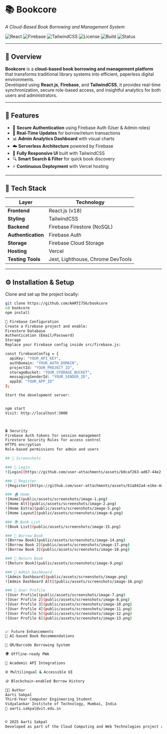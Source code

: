 # 📚 Bookcore  
_A Cloud-Based Book Borrowing and Management System_

![React](https://img.shields.io/badge/Frontend-React.js-61DAFB?logo=react)
![Firebase](https://img.shields.io/badge/Backend-Firebase-FFCA28?logo=firebase)
![TailwindCSS](https://img.shields.io/badge/UI-TailwindCSS-38B2AC?logo=tailwind-css)
![License](https://img.shields.io/badge/License-MIT-green)
![Build](https://img.shields.io/badge/Build-Passing-brightgreen)
![Status](https://img.shields.io/badge/Status-Active-blue)

---

## 🧠 Overview

**Bookcore** is a **cloud-based book borrowing and management platform** that transforms traditional library systems into efficient, paperless digital environments.  
Developed using **React.js**, **Firebase**, and **TailwindCSS**, it provides real-time synchronization, secure role-based access, and insightful analytics for both users and administrators.

---

## 🚀 Features

- 🔐 **Secure Authentication** using Firebase Auth (User & Admin roles)  
- 🔄 **Real-Time Updates** for borrow/return transactions  
- 📊 **Admin Analytics Dashboard** with visual charts  
- ☁️ **Serverless Architecture** powered by Firebase  
- 📱 **Fully Responsive UI** built with TailwindCSS  
- 🔍 **Smart Search & Filter** for quick book discovery  
- ⚡ **Continuous Deployment** with Vercel hosting  

---

## 🧩 Tech Stack

| Layer | Technology |
|-------|-------------|
| **Frontend** | React.js (v18) |
| **Styling** | TailwindCSS |
| **Backend** | Firebase Firestore (NoSQL) |
| **Authentication** | Firebase Auth |
| **Storage** | Firebase Cloud Storage |
| **Hosting** | Vercel |
| **Testing Tools** | Jest, Lighthouse, Chrome DevTools |

---

## ⚙️ Installation & Setup

Clone and set up the project locally:

```bash
git clone https://github.com/AARTI756/bookcore
cd bookcore
npm install

🔧 Firebase Configuration
Create a Firebase project and enable:
Firestore Database
Authentication (Email/Password)
Storage
Replace your Firebase config inside src/firebase.js:

const firebaseConfig = {
  apiKey: "YOUR_API_KEY",
  authDomain: "YOUR_AUTH_DOMAIN",
  projectId: "YOUR_PROJECT_ID",
  storageBucket: "YOUR_STORAGE_BUCKET",
  messagingSenderId: "YOUR_SENDER_ID",
  appId: "YOUR_APP_ID"
};

Start the development server:


npm start
Visit: http://localhost:3000



🔒 Security
Firebase Auth tokens for session management
Firestore Security Rules for access control
HTTPS encryption
Role-based permissions for admin and users

## 📸 Screenshots

### 🔑 Login
![Login](https://github.com/user-attachments/assets/b0caf263-ad67-44e2-a6b3-6391aba0e2d8)

### 🧾 Register
![Register](https://github.com/user-attachments/assets/61a842a4-e16e-4d95-81c3-8920b0c4ace6)

### 🏠 Home
![Home](public/assets/screenshots/image-1.png)
![Home Alt](public/assets/screenshots/image-2.png)
![Home Extra](public/assets/screenshots/image-5.png)
![Home Layout](public/assets/screenshots/image-6.png)

### 📚 Book List
![Book List](public/assets/screenshots/image-15.png)

### 📖 Borrow Book
![Borrow Book](public/assets/screenshots/image-14.png)
![Borrow Book 2](public/assets/screenshots/image-17.png)
![Borrow Book 3](public/assets/screenshots/image-18.png)

### 🔁 Return Book
![Return Book](public/assets/screenshots/image-9.png)

### 🧮 Admin Dashboard
![Admin Dashboard](public/assets/screenshots/image.png)
![Admin Dashboard Alt](public/assets/screenshots/image-16.png)

### 👤 User Profile
![User Profile](public/assets/screenshots/image-7.png)
![User Profile 2](public/assets/screenshots/image-8.png)
![User Profile 3](public/assets/screenshots/image-10.png)
![User Profile 4](public/assets/screenshots/image-11.png)
![User Profile 5](public/assets/screenshots/image-12.png)
![User Profile 6](public/assets/screenshots/image-13.png)


📈 Future Enhancements
🤖 AI-based Book Recommendations

🧾 QR/Barcode Borrowing System

🌍 Offline-ready PWA

🔗 Academic API Integrations

🌐 Multilingual & Accessible UI

🪙 Blockchain-enabled Borrow History

👩‍💻 Author
Aarti Sakpal
Third-Year Computer Engineering Student
Vidyalankar Institute of Technology, Mumbai, India
📧 aarti.sakpal@vit.edu.in


© 2025 Aarti Sakpal
Developed as part of the Cloud Computing and Web Technologies project at VIT Mumbai.







